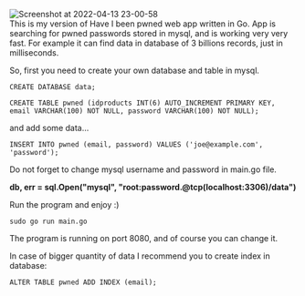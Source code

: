 ![Screenshot at 2022-04-13 23-00-58](https://user-images.githubusercontent.com/38928236/163292499-23d754da-f1fb-4213-bd7e-291c5fed8bd2.png)
<br>
This is my version of Have I been pwned web app written in Go. App is searching for pwned passwords stored in mysql, and is working very very fast. For example it can find data in database of 3 billions records, just in milliseconds.

So, first you need to create your own database and table in mysql.
```
CREATE DATABASE data;
```
```
CREATE TABLE pwned (idproducts INT(6) AUTO_INCREMENT PRIMARY KEY, email VARCHAR(100) NOT NULL, password VARCHAR(100) NOT NULL);
```
and add some data...
```
INSERT INTO pwned (email, password) VALUES ('joe@example.com', 'password');
```
Do not forget to change mysql username and password in main.go file.

<b>db, err = sql.Open("mysql", "root:password.@tcp(localhost:3306)/data")</b>

Run the program and enjoy :)
```
sudo go run main.go
```
The program is running on port 8080, and of course you can change it.

In case of bigger quantity of data I recommend you to create index in database:
```
ALTER TABLE pwned ADD INDEX (email);
```

